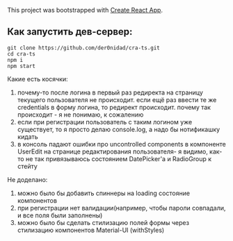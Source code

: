 This project was bootstrapped with [Create React App](https://github.com/facebook/create-react-app).

## Как запустить дев-сервер:

```
git clone https://github.com/der0nidad/cra-ts.git
cd cra-ts
npm i
npm start
```

Какие есть косячки:

1. почему-то после логина в первый раз редиректа на страницу текущего пользователя не происходит. если ещё раз ввести те же credentials в форму логина, то редирект происходит. почему так происходит - я не понимаю, к сожалению
2. если при регистрации пользователь с таким логином уже существует, то я просто делаю console.log, а надо бы нотификашку кидать
3. в консоль падают ошибки про uncontrolled components в компоненте UserEdit на странице редактирования пользователя- я видимо, как-то не так привязываюсь состоянием DatePicker'a и RadioGroup к стейту

Не доделано:

1. можно было бы добавить спиннеры на loading состояние компонентов
2. при регистрации нет валидации(например, чтобы пароли совпадали, и все поля были заполнены)
3. можно было бы сделать стилизацию полей формы через стилизацию компонентов Material-UI (withStyles)
